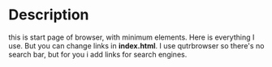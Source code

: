 # Description
this is start page of browser, with minimum elements. Here is everything I use.
But you can change links in **index.html**.
I use qutrbrowser so there's no search bar, but for you i add links for search engines.
